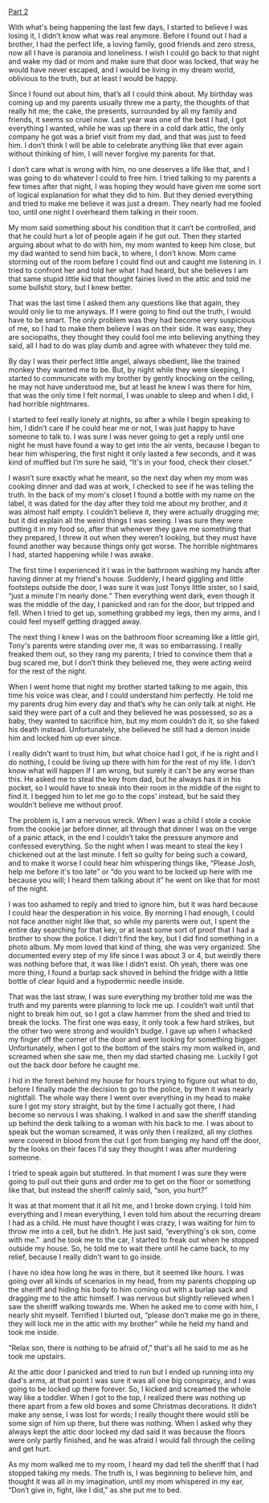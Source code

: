 [Part 2](https://www.reddit.com/r/nosleep/comments/wf8fn2/i_just_found_out_i_have_a_brother_that_my_parents/) 

With what's being happening the last few days, I started to believe I was losing it, I didn’t know what was real anymore. Before I found out I had a brother, I had the perfect life, a loving family, good friends and zero stress, now all I have is paranoia and loneliness. I wish I could go back to that night and wake my dad or mom and make sure that door was locked, that way he would have never escaped, and I would be living in my dream world, oblivious to the truth, but at least I would be happy. 

Since I found out about him, that’s all I could think about. My birthday was coming up and my parents usually threw me a party, the thoughts of that really hit me; the cake, the presents, surrounded by all my family and friends, it seems so cruel now. Last year was one of the best I had, I got everything I wanted, while he was up there in a cold dark attic, the only company he got was a brief visit from my dad, and that was just to feed him. I don’t think I will be able to celebrate anything like that ever again without thinking of him, I will never forgive my parents for that. 

I don’t care what is wrong with him, no one deserves a life like that, and I was going to do whatever I could to free him. I tried talking to my parents a few times after that night, I was hoping they would have given me some sort of logical explanation for what they did to him. But they denied everything and tried to make me believe it was just a dream. They nearly had me fooled too, until one night I overheard them talking in their room. 

My mom said something about his condition that it can’t be controlled, and that he could hurt a lot of people again if he got out. Then they started arguing about what to do with him, my mom wanted to keep him close, but my dad wanted to send him back, to where, I don’t know. Mom came storming out of the room before I could find out and caught me listening in. I tried to confront her and told her what I had heard, but she believes I am that same stupid little kid that thought fairies lived in the attic and told me some bullshit story, but I knew better.  

That was the last time I asked them any questions like that again, they would only lie to me anyways. If I were going to find out the truth, I would have to be smart. The only problem was they had become very suspicious of me, so I had to make them believe I was on their side. It was easy, they are sociopaths, they thought they could fool me into believing anything they said, all I had to do was play dumb and agree with whatever they told me.  

By day I was their perfect little angel, always obedient, like the trained monkey they wanted me to be. But, by night while they were sleeping, I started to communicate with my brother by gently knocking on the ceiling, he may not have understood me, but at least he knew I was there for him, that was the only time I felt normal, I was unable to sleep and when I did, I had horrible nightmares. 

I started to feel really lonely at nights, so after a while I begin speaking to him, I didn’t care if he could hear me or not, I was just happy to have someone to talk to. I was sure I was never going to get a reply until one night he must have found a way to get into the air vents, because I began to hear him whispering, the first night it only lasted a few seconds, and it was kind of muffled but I’m sure he said, “It's in your food, check their closet.”  

I wasn’t sure exactly what he meant, so the next day when my mom was cooking dinner and dad was at work, I checked to see if he was telling the truth. In the back of my mom's closet I found a bottle with my name on the label, it was dated for the day after they told me about my brother, and it was almost half empty. I couldn’t believe it, they were actually drugging me; but it did explain all the weird things I was seeing. I was sure they were putting it in my food so, after that whenever they gave me something that they prepared, I threw it out when they weren’t looking, but they must have found another way because things only got worse. The horrible nightmares I had, started happening while I was awake. 

The first time I experienced it I was in the bathroom washing my hands after having dinner at my friend's house. Suddenly, I heard giggling and little footsteps outside the door, I was sure it was just Tonys little sister, so I said, “just a minute I'm nearly done.” Then everything went dark, even though it was the middle of the day, I panicked and ran for the door, but tripped and fell. When I tried to get up, something grabbed my legs, then my arms, and I could feel myself getting dragged away.  

The next thing I knew I was on the bathroom floor screaming like a little girl, Tony's parents were standing over me, it was so embarrassing. I really freaked them out, so they rang my parents; I tried to convince them that a bug scared me, but I don’t think they believed me, they were acting weird for the rest of the night. 

When I went home that night my brother started talking to me again, this time his voice was clear, and I could understand him perfectly. He told me my parents drug him every day and that’s why he can only talk at night. He said they were part of a cult and they believed he was possessed, so as a baby, they wanted to sacrifice him, but my mom couldn’t do it, so she faked his death instead. Unfortunately, she believed he still had a demon inside him and locked him up ever since. 

I really didn’t want to trust him, but what choice had I got, if he is right and I do nothing, I could be living up there with him for the rest of my life. I don’t know what will happen If I am wrong, but surely it can't be any worse than this. He asked me to steal the key from dad, but he always has it in his pocket, so I would have to sneak into their room in the middle of the night to find it. I begged him to let me go to the cops' instead, but he said they wouldn’t believe me without proof. 

The problem is, I am a nervous wreck. When I was a child I stole a cookie from the cookie jar before dinner, all through that dinner I was on the verge of a panic attack, in the end I couldn’t take the pressure anymore and confessed everything. So the night when I was meant to steal the key I chickened out at the last minute. I felt so guilty for being such a coward, and to make it worse I could hear him whispering things like, “Please Josh, help me before it's too late” or “do you want to be locked up here with me because you will; I heard them talking about it” he went on like that for most of the night. 

I was too ashamed to reply and tried to ignore him, but it was hard because I could hear the desperation in his voice. By morning I had enough, I could not face another night like that, so while my parents were out, I spent the entire day searching for that key, or at least some sort of proof that I had a brother to show the police. I didn’t find the key, but I did find something in a photo album. My mom loved that kind of thing, she was very organized. She documented every step of my life since I was about 3 or 4, but weirdly there was nothing before that, it was like I didn’t exist. Oh yeah, there was one more thing, I found a burlap sack shoved in behind the fridge with a little bottle of clear liquid and a hypodermic needle inside. 

That was the last straw, I was sure everything my brother told me was the truth and my parents were planning to lock me up. I couldn’t wait until that night to break him out, so I got a claw hammer from the shed and tried to break the locks. The first one was easy, it only took a few hard strikes, but the other two were strong and wouldn’t budge. I gave up when I whacked my finger off the corner of the door and went looking for something bigger. Unfortunately, when I got to the bottom of the stairs my mom walked in, and screamed when she saw me, then my dad started chasing me. Luckily I got out the back door before he caught me. 

I hid in the forest behind my house for hours trying to figure out what to do, before I finally made the decision to go to the police, by then it was nearly nightfall. The whole way there I went over everything in my head to make sure I got my story straight, but by the time I actually got there, I had become so nervous I was shaking. I walked in and saw the sheriff standing up behind the desk talking to a woman with his back to me. I was about to speak but the woman screamed, it was only then I realized, all my clothes were covered in blood from the cut I got from banging my hand off the door, by the looks on their faces I'd say they thought I was after murdering someone. 

I tried to speak again but stuttered. In that moment I was sure they were going to pull out their guns and order me to get on the floor or something like that, but instead the sheriff calmly said, “son, you hurt?”  

It was at that moment that it all hit me, and I broke down crying. I told him everything and I mean everything, I even told him about the recurring dream I had as a child. He must have thought I was crazy, I was waiting for him to throw me into a cell, but he didn’t. He just said, “everything's ok son, come with me.”  and he took me to the car, I started to freak out when he stopped outside my house. So, he told me to wait there until he came back, to my relief, because I really didn’t want to go inside. 

I have no idea how long he was in there, but it seemed like hours. I was going over all kinds of scenarios in my head, from my parents chopping up the sheriff and hiding his body to him coming out with a burlap sack and dragging me to the attic himself. I was nervous but slightly relieved when I saw the sheriff walking towards me. When he asked me to come with him, I nearly shit myself. Terrified I blurted out, “please don’t make me go in there, they will lock me in the attic with my brother” while he held my hand and took me inside.  

“Relax son, there is nothing to be afraid of,” that's all he said to me as he took me upstairs. 

At the attic door I panicked and tried to run but I ended up running into my dad's arms, at that point I was sure it was all one big conspiracy, and I was going to be locked up there forever. So, I kicked and screamed the whole way like a toddler. When I got to the top, I realized there was nothing up there apart from a few old boxes and some Christmas decorations. It didn’t make any sense, I was lost for words; I really thought there would still be some sign of him up there, but there was nothing. When I asked why they always kept the attic door locked my dad said it was because the floors were only partly finished, and he was afraid I would fall through the ceiling and get hurt. 

As my mom walked me to my room, I heard my dad tell the sheriff that I had stopped taking my meds. The truth is, I was beginning to believe him, and thought it was all in my imagination, until my mom whispered in my ear, “Don’t give in, fight, like I did,” as she put me to bed.